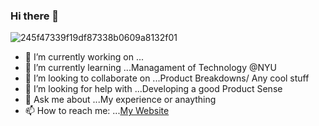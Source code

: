 ### Hi there 👋
![245f47339f19df87338b0609a8132f01](https://user-images.githubusercontent.com/50143610/162076881-b24b0e7b-bd5e-4cee-98ac-00666e859798.gif)


- 🔭 I’m currently working on ...
- 🌱 I’m currently learning ...Managament of Technology @NYU
- 👯 I’m looking to collaborate on ...Product Breakdowns/ Any cool stuff
- 🤔 I’m looking for help with ...Developing a good Product Sense
- 💬 Ask me about ...My experience or anaything
- 📫 How to reach me: ...[My Website](https://rishikeshgawde.github.io)
